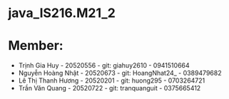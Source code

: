 # java_IS216.M21_2
# Member: 
+ Trịnh Gia Huy - 20520556 - git: giahuy2610 - 0941510664
+ Nguyễn Hoàng Nhật - 20520673 - git: HoangNhat24_ - 0389479682
+ Lê Thị Thanh Hương - 20520201 - git: huong295 - 0703264721
+ Trần Văn Quang - 20520722 - git: tranquanguit - 0375665412
